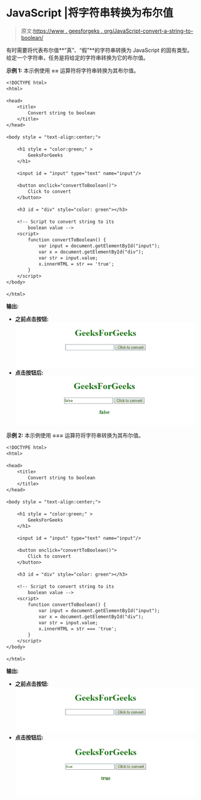 # JavaScript |将字符串转换为布尔值

> 原文:[https://www . geesforgeks . org/JavaScript-convert-a-string-to-boolean/](https://www.geeksforgeeks.org/javascript-convert-a-string-to-boolean/)

有时需要将代表布尔值**“真”、“假”**的字符串转换为 JavaScript 的固有类型。给定一个字符串，任务是将给定的字符串转换为它的布尔值。

**示例 1:** 本示例使用 **==** 运算符将字符串转换为其布尔值。

```
<!DOCTYPE html> 
<html> 

<head> 
    <title> 
        Convert string to boolean
    </title>
</head> 

<body style = "text-align:center;"> 

    <h1 style = "color:green;" > 
        GeeksForGeeks 
    </h1> 

    <input id = "input" type="text" name="input"/> 

    <button onclick="convertToBoolean()"> 
        Click to convert
    </button> 

    <h3 id = "div" style="color: green"></h3>

    <!-- Script to convert string to its
        boolean value -->    
    <script> 
        function convertToBoolean() {
            var input = document.getElementById("input");
            var x = document.getElementById("div");
            var str = input.value;
            x.innerHTML = str == 'true';
        }
    </script> 
</body> 

</html>                    
```

**输出:**

*   **之前点击按钮:**
    ![](img/177a9e567a7cfde0e15871b265b927ab.png)
*   **点击按钮后:**
    ![](img/bf394ddee014246a07abb3bb8528564a.png)

**示例 2:** 本示例使用 **===** 运算符将字符串转换为其布尔值。

```
<!DOCTYPE html> 
<html> 

<head> 
    <title> 
        Convert string to boolean
    </title>
</head> 

<body style = "text-align:center;"> 

    <h1 style = "color:green;" > 
        GeeksForGeeks 
    </h1> 

    <input id = "input" type="text" name="input"/> 

    <button onclick="convertToBoolean()"> 
        Click to convert
    </button> 

    <h3 id = "div" style="color: green"></h3>

    <!-- Script to convert string to its
        boolean value -->
    <script> 
        function convertToBoolean() {
            var input = document.getElementById("input");
            var x = document.getElementById("div");
            var str = input.value;
            x.innerHTML = str === 'true';
        }
    </script> 
</body> 

</html>                    
```

**输出:**

*   **之前点击按钮:**
    ![](img/177a9e567a7cfde0e15871b265b927ab.png)
*   **点击按钮后:**
    ![](img/014a209cd9585a4f6b76a05f3bdfe809.png)
